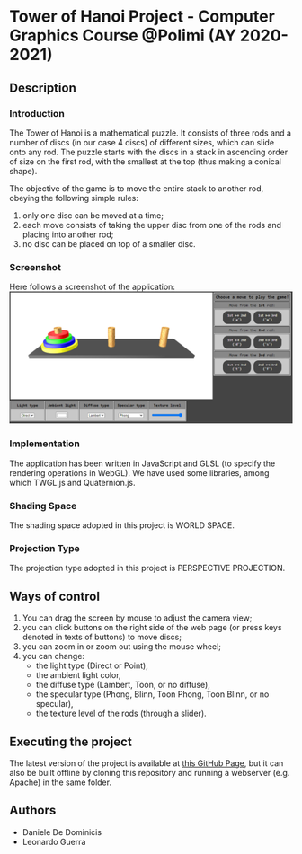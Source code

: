 # Tower of Hanoi Project - Computer Graphics Course @Polimi (AY 2020-2021)

## Description

### Introduction
The Tower of Hanoi is a mathematical puzzle. It consists of three rods and a number of discs (in our case 4 discs) of different sizes, which can slide onto any rod. The puzzle starts with the discs in a stack in ascending order of size on the first rod, with the smallest at the top (thus making a conical shape).

The objective of the game is to move the entire stack to another rod, obeying the following simple rules:
1. only one disc can be moved at a time;
2. each move consists of taking the upper disc from one of the rods and placing into another rod;
3. no disc can be placed on top of a smaller disc.

### Screenshot
Here follows a screenshot of the application:
![](screenshot.png)

### Implementation
The application has been written in JavaScript and GLSL (to specify the rendering operations in WebGL).
We have used some libraries, among which TWGL.js and Quaternion.js.

### Shading Space
The shading space adopted in this project is WORLD SPACE.

### Projection Type
The projection type adopted in this project is PERSPECTIVE PROJECTION.

## Ways of control 
1. You can drag the screen by mouse to adjust the camera view;
2. you can click buttons on the right side of the web page (or press keys denoted in texts of buttons) to move discs;
3. you can zoom in or zoom out using the mouse wheel; 
4. you can change:
    - the light type (Direct or Point),
    - the ambient light color,
    - the diffuse type (Lambert, Toon, or no diffuse),
    - the specular type (Phong, Blinn, Toon Phong, Toon Blinn, or no specular),
    - the texture level of the rods (through a slider).

## Executing the project
The latest version of the project is available at [this GitHub Page](https://github.com/Danielededo/Tower-of-hanoi-CG), but it can also be built offline by cloning this repository and running a webserver (e.g. Apache) in the same folder.

## Authors
- Daniele De Dominicis
- Leonardo Guerra
